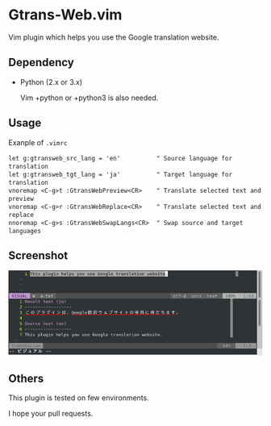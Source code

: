 # Gtrans-Web.vim #

Vim plugin which helps you use the Google translation website.


## Dependency ##
* Python (2.x or 3.x)

    Vim +python or +python3 is also needed.

## Usage ##
Exanple of `.vimrc`

```vim
let g:gtransweb_src_lang = 'en'          " Source language for translation
let g:gtransweb_tgt_lang = 'ja'          " Target language for translation
vnoremap <C-g>t :GtransWebPreview<CR>    " Translate selected text and preview
vnoremap <C-g>r :GtransWebReplace<CR>    " Translate selected text and replace
nnoremap <C-g>s :GtransWebSwapLangs<CR>  " Swap source and target languages
```

## Screenshot ##
<img src="https://raw.githubusercontent.com/takiyu/gtrans-web.vim/master/screenshots/1.png">

## Others ##
This plugin is tested on few environments.

I hope your pull requests.
